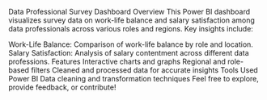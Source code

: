 Data Professional Survey Dashboard
Overview
This Power BI dashboard visualizes survey data on work-life balance and salary satisfaction among data professionals across various roles and regions. Key insights include:

Work-Life Balance: Comparison of work-life balance by role and location.
Salary Satisfaction: Analysis of salary contentment across different data professions.
Features
Interactive charts and graphs
Regional and role-based filters
Cleaned and processed data for accurate insights
Tools Used
Power BI
Data cleaning and transformation techniques
Feel free to explore, provide feedback, or contribute!

